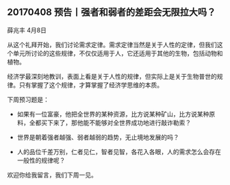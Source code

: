 

## 20170408 预告丨强者和弱者的差距会无限拉大吗？


薛兆丰
4月8日

从这个礼拜开始，我们讨论需求定律。需求定律当然是关于人性的定律，但我们这个单元所讨论的这些规律，不仅仅适用于人，它还适用于其他的生物，包括动物和植物。

经济学最深刻地教训，表面上看是关于人性的规律，但实际上是关于生物普世的规律。只有掌握了这个规律，才算掌握了经济学思维的本质。

下周预习题是：
- 如果有一位富豪，他把全世界的某种资源，比方说某种矿山，比方说某种原料，全都买下来了，那他能不能够对全世界成功地进行敲诈勒索？

- 世界是朝着强者越强、弱者越弱的趋势，无止境地发展的吗？

- 人的品位千差万别，仁者见仁，智者见智，各花入各眼，人的需求怎么会存在一般性的规律呢？

欢迎你给我留言，我们下周一见。
